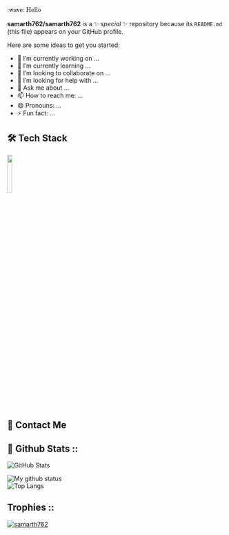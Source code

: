 <div style="font-family:New Century Schoolbook, TeX Gyre Schola, serif;">:wave: Hello</div>


**samarth762/samarth762** is a ✨ _special_ ✨ repository because its `README.md` (this file) appears on your GitHub profile.

Here are some ideas to get you started:

- 🔭 I’m currently working on ...
- 🌱 I’m currently learning ...
- 👯 I’m looking to collaborate on ...
- 🤔 I’m looking for help with ...
- 💬 Ask me about ...
- 📫 How to reach me: ...
- 😄 Pronouns: ...
- ⚡ Fun fact: ...
<h2> 🛠 Tech Stack </h2>
<p>
    <code><img width="15%" src="https://www.vectorlogo.zone/logos/javascript/javascript-ar21.svg"></code>
</p>
<h2> 💬 Contact Me </h2>

<h2>🚦 Github Stats :: </h2>
<!-- <img src="https://activity-graph.herokuapp.com/graph?username=samarth762&custom_title=Samarth%20Trips's%20Contribution%20Graph&theme=gruvbox&bg_color=white&hide_border=true&line=d1a01f&point=c58545" /> -->


 <p align="left">
  <img src="https://github-readme-streak-stats.herokuapp.com/?user=samarth762" alt="GitHub Stats" /> <br/>

![My github status](https://github-readme-stats.vercel.app/api?username=samarth762&show_icons=true&include_all_commits=true)
<br>
![Top Langs](https://github-readme-stats.vercel.app/api/top-langs/?username=samarth762&layout=compact)

<h2> Trophies ::</h2>
<p align="left"> <a href="https://github.com/samarth762/github-profile-trophy"><img src="https://github-profile-trophy.vercel.app/?username=samarth762" alt="samarth762" /></a> </p>

